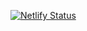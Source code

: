 [![Netlify Status](https://api.netlify.com/api/v1/badges/7475ef51-f252-45e4-bb2e-ab0d74d6e4c9/deploy-status)](https://app.netlify.com/sites/flamboyant-joliot-fc42af/deploys)